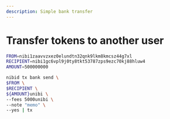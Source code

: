 ```yaml
---
description: Simple bank transfer
---
```


# Transfer tokens to another user

```bash
FROM=nibi1zaavvzxez0elundtn32qnk9lkm8kmcsz44g7xl
RECIPIENT=nibi1gc6vpl9j0ty8tkt53787zps9ezc70kj88hluw4
AMOUNT=500000000

nibid tx bank send \
$FROM \
$RECIPIENT \
${AMOUNT}unibi \
--fees 5000unibi \
--note "memo" \
--yes | tx
```
